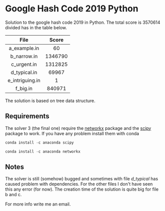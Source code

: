# Google Hash Code 2019 Python
 Solution to the google hash code 2019 in Python. The total score is 3570614 divided has in the table below.


|       File      |  Score  |
|:---------------:|:-------:|
|   a_example.in  |    60   |
|   b_narrow.in   | 1346790 |
|   c_urgent.in   | 1312825 |
|   d_typical.in  |  69967  |
| e_intriguing.in |    1    |
|     f_big.in    |  840971 |

The solution is based on tree data structure.

## Requirements
The solver 3 (the final one) require the [networkx](https://networkx.org/) package and the [scipy](https://scipy.org/) package to work.
If you have any problem install them with conda 
```python
conda install -c anaconda scipy

conda install -c anaconda networkx 
```

## Notes
The solver is still (somehow) bugged and sometimes with file *d_typical* has caused problem with dependencies. For the other files I don't have seen this any error (for now).
The creation time of the solution is quite big for file b and c.

For  more info write me an email.
